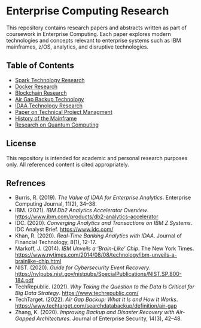 # Enterprise Computing Research
This repository contains research papers and abstracts written as part of coursework in Enterprise Computing. Each paper explores modern technologies and concepts relevant to enterprise systems such as IBM mainframes, z/OS, analytics, and disruptive technologies.

## Table of Contents
- [Spark Technology Research](https://github.com/jamesql/Enterprise-Computing-Research/blob/main/Spark%20Technology%20Research.pdf)
- [Docker Research](https://github.com/jamesql/Enterprise-Computing-Research/blob/main/Docker%20Report.pdf)
- [Blockchain Research](https://github.com/jamesql/Enterprise-Computing-Research/blob/main/Blockchain%20and%20Disruptive%20Technology.pdf)
- [Air Gap Backup Technology](https://github.com/jamesql/Enterprise-Computing-Research/blob/main/Air%20Gap%20Paper.pdf)
- [IDAA Technology Research](https://github.com/jamesql/Enterprise-Computing-Research/blob/main/IDAA%20Report.pdf)
- [Paper on Technical Project Managment]()
- [History of the Mainframe]()
- [Research on Quantum Computing]()

## License
This repository is intended for academic and personal research purposes only. All referenced content is cited appropriately.

## Refrences
- Burris, R. (2019). *The Value of IDAA for Enterprise Analytics*. Enterprise Computing Journal, 11(2), 34–38.  
- IBM. (2021). *IBM Db2 Analytics Accelerator Overview*. https://www.ibm.com/products/db2-analytics-accelerator  
- IDC. (2020). *Converging Analytics and Transactions on IBM Z Systems*. IDC Analyst Brief. https://www.idc.com/  
- Khan, R. (2020). *Real-Time Banking Analytics with IDAA*. Journal of Financial Technology, 8(1), 12–17.  
- Markoff, J. (2014). *IBM Unveils a ‘Brain-Like’ Chip*. The New York Times. https://www.nytimes.com/2014/08/08/technology/ibm-unveils-a-brainlike-chip.html  
- NIST. (2020). *Guide for Cybersecurity Event Recovery*. https://nvlpubs.nist.gov/nistpubs/SpecialPublications/NIST.SP.800-184.pdf  
- TechRepublic. (2021). *Why Taking the Question to the Data Is Critical for Big Data Strategy*. https://www.techrepublic.com/  
- TechTarget. (2022). *Air Gap Backup: What It Is and How It Works*. https://www.techtarget.com/searchdatabackup/definition/air-gap  
- Zhang, K. (2020). *Improving Backup and Disaster Recovery with Air-Gapped Architectures*. Journal of Enterprise Security, 14(3), 42–48.  
